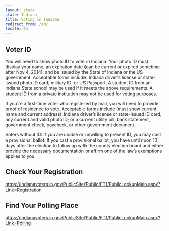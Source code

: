 ```yaml
---
layout: state
state: Indiana
title: Voting in Indiana
redirect_from: /IN/
locale: en
---
```


## Voter ID

You will need to show photo ID to vote in Indiana. Your photo ID must display your name, an expiration date (can be current or expired sometime after Nov 4, 2014), and be issued by the State of Indiana or the US government. Acceptable forms include: Indiana driver's license or state-issued photo ID card; military ID; or US Passport. A student ID from an Indiana State school may be used if it meets the above requirements. A student ID from a private institution may not be used for voting purposes.

If you're a first-time voter who registered by mail, you will need to provide proof of residence to vote. Acceptable forms include (must show current name and current address): Indiana driver’s license or state-issued ID card; any current and valid photo ID; or a current utility bill, bank statement, government check, paycheck, or other government document.

Voters without ID: If you are unable or unwilling to present ID, you may cast a provisional ballot. If you cast a provisional ballot, you have until noon 10 days after the election to follow up with the county election board and either provide the necessary documentation or affirm one of the law’s exemptions applies to you.

## Check Your Registration

<https://indianavoters.in.gov/PublicSite/Public/FT1/PublicLookupMain.aspx?Link=Registration>

## Find Your Polling Place

<https://indianavoters.in.gov/PublicSite/Public/FT1/PublicLookupMain.aspx?Link=Polling>

